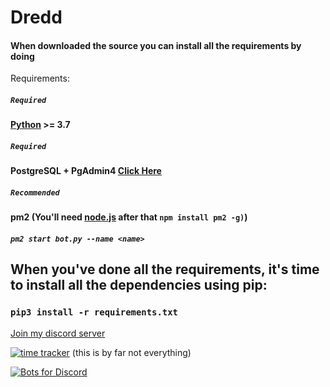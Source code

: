 # Dredd
#### When downloaded the source you can install all the requirements by doing
Requirements:

##### `Required`
#### [Python](https://www.python.org/downloads/) >= 3.7

##### `Required`
#### PostgreSQL + PgAdmin4 [Click Here](https://www.enterprisedb.com/downloads/postgres-postgresql-downloads)

##### `Recommended`
#### pm2 (You'll need [node.js](https://nodejs.org/en/download/) after that `npm install pm2 -g)`)
##### `pm2 start bot.py --name <name>`

## When you've done all the requirements, it's time to install all the dependencies using pip:
### `pip3 install -r requirements.txt`

[Join my discord server](https://discord.gg/f3MaASW)

[![time tracker](https://wakatime.com/badge/github/TheMoksej/Dredd.svg)](https://wakatime.com/badge/github/TheMoksej/Dredd) (this is by far not everything)

[![Bots for Discord](https://botsfordiscord.com/api/bot/667117267405766696/widget)](https://botsfordiscord.com/bots/667117267405766696)
